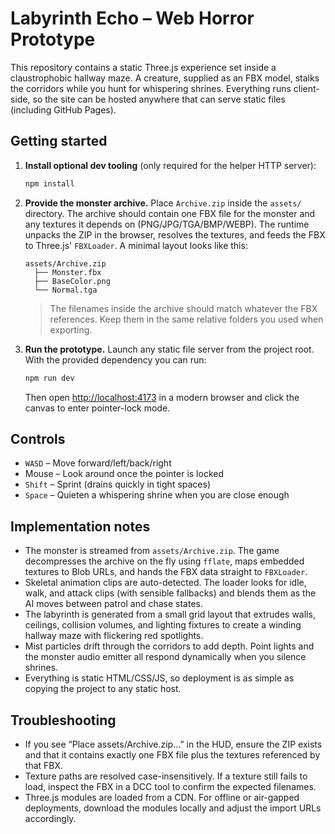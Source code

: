 # Labyrinth Echo – Web Horror Prototype

This repository contains a static Three.js experience set inside a claustrophobic
hallway maze. A creature, supplied as an FBX model, stalks the corridors while
you hunt for whispering shrines. Everything runs client-side, so the site can be
hosted anywhere that can serve static files (including GitHub Pages).

## Getting started

1. **Install optional dev tooling** (only required for the helper HTTP server):

   ```bash
   npm install
   ```

2. **Provide the monster archive.** Place `Archive.zip` inside the `assets/`
   directory. The archive should contain one FBX file for the monster and any
   textures it depends on (PNG/JPG/TGA/BMP/WEBP). The runtime unpacks the ZIP in
   the browser, resolves the textures, and feeds the FBX to Three.js' `FBXLoader`.
   A minimal layout looks like this:

   ```
   assets/Archive.zip
     ├── Monster.fbx
     ├── BaseColor.png
     └── Normal.tga
   ```

   > The filenames inside the archive should match whatever the FBX references.
   > Keep them in the same relative folders you used when exporting.

3. **Run the prototype.** Launch any static file server from the project root.
   With the provided dependency you can run:

   ```bash
   npm run dev
   ```

   Then open <http://localhost:4173> in a modern browser and click the canvas to
   enter pointer-lock mode.

## Controls

- `WASD` – Move forward/left/back/right
- Mouse – Look around once the pointer is locked
- `Shift` – Sprint (drains quickly in tight spaces)
- `Space` – Quieten a whispering shrine when you are close enough

## Implementation notes

- The monster is streamed from `assets/Archive.zip`. The game decompresses the
  archive on the fly using `fflate`, maps embedded textures to Blob URLs, and
  hands the FBX data straight to `FBXLoader`.
- Skeletal animation clips are auto-detected. The loader looks for idle, walk,
  and attack clips (with sensible fallbacks) and blends them as the AI moves
  between patrol and chase states.
- The labyrinth is generated from a small grid layout that extrudes walls,
  ceilings, collision volumes, and lighting fixtures to create a winding hallway
  maze with flickering red spotlights.
- Mist particles drift through the corridors to add depth. Point lights and the
  monster audio emitter all respond dynamically when you silence shrines.
- Everything is static HTML/CSS/JS, so deployment is as simple as copying the
  project to any static host.

## Troubleshooting

- If you see “Place assets/Archive.zip…” in the HUD, ensure the ZIP exists and
  that it contains exactly one FBX file plus the textures referenced by that FBX.
- Texture paths are resolved case-insensitively. If a texture still fails to
  load, inspect the FBX in a DCC tool to confirm the expected filenames.
- Three.js modules are loaded from a CDN. For offline or air-gapped deployments,
  download the modules locally and adjust the import URLs accordingly.
